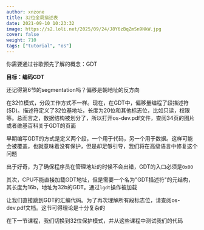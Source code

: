 ```yaml
---
author: xnzone 
title: 32位全局描述表
date: 2021-09-10 10:23:32
image: https://s2.loli.net/2025/09/24/J8Y6zBqZmSn9NkW.jpg
cover: false
weight: 710
tags: ["tutorial", "os"]
---
```


你需要通过谷歌预先了解的概念：GDT

**目标：编码GDT**

还记得第6节的segmentation吗？偏移是朝地址的反方向

在32位模式，分段工作方式不一样。现在，在GDT中，偏移量编程了段描述符(SD)。描述符定义了32位基地址，长度为20位和其他标志位，比如只读，权限等。总而言之，数据结构被划分了，所以打开os-dev.pdf文件，查阅34页的图片或者维基百科关于GDT的页面

早期编写GDT的方式是定义两个段，一个用于代码，另一个用于数据。这样可能会被覆盖，也就意味着没有保护，但是却足够引导，我们将在高级语言中修复这个问题

出于好奇，为了确保程序员在管理地址的时候不会出错，GDT的入口必须是`0x00`

其次，CPU不能直接加载GDT地址，但是需要一个名为"GDT描述符"的元结构，其长度为16b，地址为32b的GDT。通过`lgdt`操作被加载

让我们直接跳到GDT的汇编代码。为了再次理解所有段标志位，请查阅os-dev.pdf文档。这节可得理论是十分复杂的

在下一节课程，我们切换到32位保护模式，并从这些课程中测试我们的代码